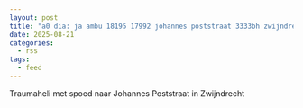 ```yaml
---
layout: post
title: "a0 dia: ja ambu 18195 17992 johannes poststraat 3333bh zwijndrecht zwijnd bon 123497"
date: 2025-08-21
categories: 
  - rss
tags: 
  - feed
---
```


Traumaheli met spoed naar Johannes Poststraat in Zwijndrecht
